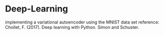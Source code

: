 # Deep-Learning
implementing a variational autoencoder using the MNIST data set
reference: Chollet, F. (2017). Deep learning with Python. Simon and Schuster.

